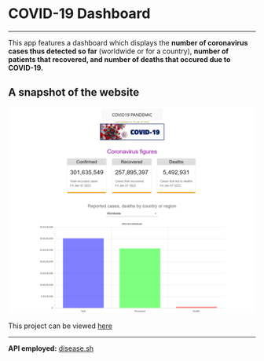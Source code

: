 # COVID-19 Dashboard

---

This app features a dashboard which displays the **number of coronavirus cases thus detected so far** (worldwide or for a country), **number of patients that recovered, and number of deaths that occured due to COVID-19.**

## A snapshot of the website

![snapshot of website](./covid19-dashboard-app-scrot.png)

This project can be viewed [here](https://nervous-golick-1e2d94.netlify.app/)

---

**API employed:** [disease.sh](disease.sh/v3/covid-19)